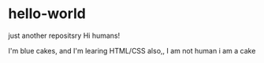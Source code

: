 # hello-world
just another repositsry
Hi humans!

I'm blue cakes, and I'm learing HTML/CSS
also,, I am not human
i am a cake
